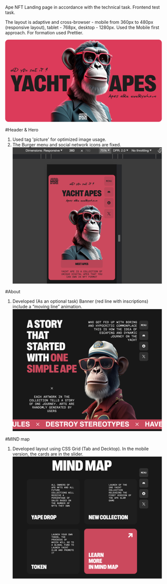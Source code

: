 Ape NFT Landing page in accordance with the technical task. Frontend test task.


The layout is adaptive and cross-browser - mobile from 360px to 480px (responsive layout), tablet - 768px, desktop - 1280px. Used the Mobile first approach. For formation used Prettier.

![Main page](https://github.com/darynakarmazin/ape-nft/raw/main/src/img/og-image/og-image.png)

#Header & Hero
1. Used tag 'picture' for optimized image usage.
2. The Burger menu and social network icons are fixed.
![Header](https://github.com/darynakarmazin/ape-nft/raw/main/src/img/og-image/header-hero.png)

#About
1. Developed (As an optional task) Banner (red line with inscriptions) include a “moving line” animation.
![About](https://github.com/darynakarmazin/ape-nft/raw/main/src/img/og-image/about-line.png)

#MIND map
1. Developed layout using CSS Grid (Tab and Decktop). In the mobile version, the cards are in the slider.
![MIND map](https://github.com/darynakarmazin/ape-nft/raw/main/src/img/og-image/mind-map.png)


